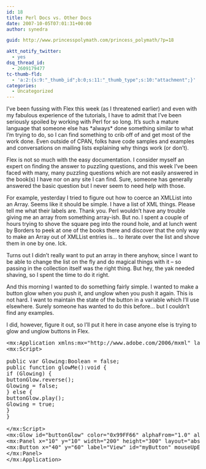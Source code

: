 ```yaml
---
id: 18
title: Perl Docs vs. Other Docs
date: 2007-10-05T07:01:31+00:00
author: synedra

guid: http://www.princesspolymath.com/princess_polymath/?p=18

aktt_notify_twitter:
  - yes
dsq_thread_id:
  - 2609179477
tc-thumb-fld:
  - 'a:2:{s:9:"_thumb_id";b:0;s:11:"_thumb_type";s:10:"attachment";}'
categories:
  - Uncategorized
---
```

I&#8217;ve been fussing with Flex this week (as I threatened earlier) and even with my fabulous experience of the tutorials, I have to admit that I&#8217;ve been seriously spoiled by working with Perl for so long. It&#8217;s such a mature language that someone else has \*always\* done something similar to what I&#8217;m trying to do, so I can find something to crib off of and get most of the work done. Even outside of CPAN, folks have code samples and examples and conversations on mailing lists explaining why things work (or don&#8217;t).
  
Flex is not so much with the easy documentation. I consider myself an expert on finding the answer to puzzling questions, and this week I&#8217;ve been faced with many, many puzzling questions which are not easily answered in the book(s) I have nor on any site I can find. Sure, someone has generally answered the basic question but I never seem to need help with those.
  
For example, yesterday I tried to figure out how to coerce an XMLList into an Array. Seems like it should be simple. I have a list of XML things. Please tell me what their labels are. Thank you. Perl wouldn&#8217;t have any trouble giving me an array from something array-ish. But no. I spent a couple of hours trying to shove the square peg into the round hole, and at lunch went by Borders to peek at one of the books there and discover that the only way to make an Array out of XMLList entries is&#8230; to iterate over the list and shove them in one by one. Ick.
  
Turns out I didn&#8217;t really want to put an array in there anyhow, since I want to be able to change the list on the fly and do magical things with it &#8211; so passing in the collection itself was the right thing. But hey, the yak needed shaving, so I spent the time to do it right.
  
And this morning I wanted to do something fairly simple. I wanted to make a button glow when you push it, and unglow when you push it again. This is not hard. I want to maintain the state of the button in a variable which I&#8217;ll use elsewhere. Surely someone has wanted to do this before&#8230; but I couldn&#8217;t find any examples.
  
I did, however, figure it out, so I&#8217;ll put it here in case anyone else is trying to glow and unglow buttons in Flex.

<pre>&lt;mx:Application xmlns:mx="http://www.adobe.com/2006/mxml" layout="absolute">
&lt;mx:Script>

public var Glowing:Boolean = false;
public function glowMe():void {
if (Glowing) {
buttonGlow.reverse();
Glowing = false;
} else {
buttonGlow.play();
Glowing = true;
}
}

&lt;/mx:Script>
&lt;mx:Glow id="buttonGlow" color="0x99FF66" alphaFrom="1.0" alphaTo="0.0" duration="100" target="myButton"/>
&lt;mx:Panel x="10" y="10" width="200" height="300" layout="absolute">
&lt;mx:Button x="40" y="60" label="View" id="myButton" mouseUpEffect="{buttonGlow}" click="{glowMe()}; myLabel.visible=true;"/>
&lt;/mx:Panel>
&lt;/mx:Application>
</pre>